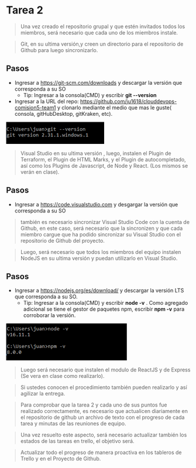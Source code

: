 # Tarea 2

>	Una vez creado el repositorio grupal y que estén invitados todos los miembros, será necesario que cada uno de los miembros instale.


>	Git, en su ultima versión,y creen un directorio para el repositorio de Github para luego sincronizarlo.

Pasos
----------------------------------------------------------------


* Ingresar a https://git-scm.com/downloads y descargar la versión que corresponda a su SO 
    * Tip: Ingresar a la consola(CMD) y escribir **git --version**
* Ingresar a la URL del repo: https://github.com/ju1618/clouddevops-comision5-team1 y clonarlo mediante el medio que mas le guste( consola, gitHubDesktop, gitKraken, etc). 

![git-version.PNG](git-version.PNG)

>	Visual Studio en su ultima versión , luego, instalen el Plugin de Terraform, el Plugin de HTML Marks, y el Plugin de autocompletado, así como los Plugins de Javascript, de Node y React. (Los mismos se verán en clase).

Pasos
----------------------------------------------------------------
* Ingresar a https://code.visualstudio.com y desgargar la versión que corresponda a su SO

>	también es necesario sincronizar Visual Studio Code con la cuenta de Github, en este caso, será necesario que la sincronizen y que cada miembro cargue que ha podido sincronizar su Visual Studio con el repositorio de Github del proyecto.


>	Luego, será necesario que todos los miembros del equipo instalen NodeJS en su ultima versión y puedan utilizarlo en Visual Studio.

Pasos
----------------------------------------------------------------
* Ingresar a https://nodejs.org/es/download/ y descargar la versión LTS que corresponda a su SO.
    * Tip: Ingresar a la consola(CMD) y escribir **node -v**  . Como agregado adicional se tiene el gestor de paquetes npm, escribir **npm -v** para corroborar la versión. 
        
![node-npm-version.PNG](node-npm-version.PNG)

>	Luego será necesario que instalen el modulo de ReactJS y de Express (Se vera en clase como realizarlo).


>	Si ustedes conocen el procedimiento también pueden realizarlo y así agilizar la entrega.


>	Para comprobar que la tarea 2 y cada uno de sus puntos fue realizado correctamente, es necesario que actualicen diariamente en el repositorio de github un archivo de texto con el progreso de cada tarea y minutas de las reuniones de equipo.


>	Una vez resuelto este aspecto, será necesario actualizar también los estados de las tareas en trello, el objetivo será.


>	Actualizar todo el progreso de manera proactiva en los tableros de Trello y en el Proyecto de Github.
